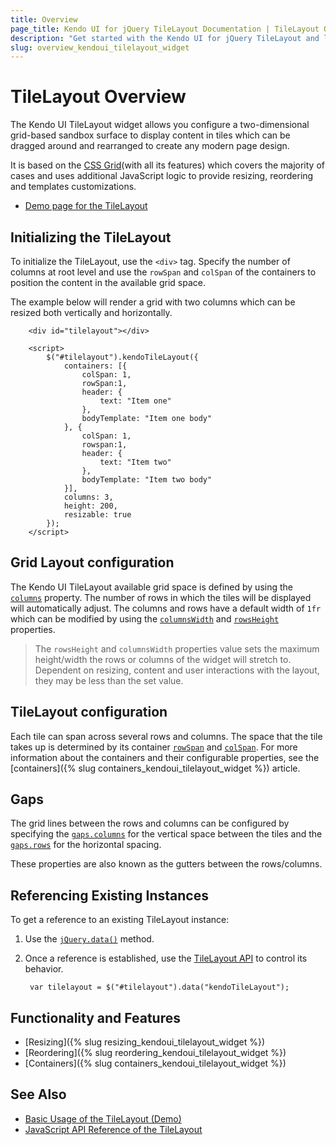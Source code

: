 ```yaml
---
title: Overview
page_title: Kendo UI for jQuery TileLayout Documentation | TileLayout Overview | Kendo UI
description: "Get started with the Kendo UI for jQuery TileLayout and learn about its features and how to initialize the widget."
slug: overview_kendoui_tilelayout_widget
---
```


# TileLayout Overview

The Kendo UI TileLayout widget allows you configure a two-dimensional grid-based sandbox surface to display content in tiles which can be dragged around and rearranged to create any modern page design.

It is based on the [CSS Grid](https://css-tricks.com/snippets/css/complete-guide-grid/)(with all its features) which covers the majority of cases and uses additional JavaScript logic to provide resizing, reordering and templates customizations.

* [Demo page for the TileLayout](https://demos.telerik.com/kendo-ui/tilelayout/index) 

## Initializing the TileLayout

To initialize the TileLayout, use the `<div>` tag. Specify the number of columns at root level and use the `rowSpan` and `colSpan` of the containers to position the content in the available grid space.

The example below will render a grid with two columns which can be resized both vertically and horizontally.


```dojo
    <div id="tilelayout"></div>

    <script>
        $("#tilelayout").kendoTileLayout({
            containers: [{
                colSpan: 1,
                rowSpan:1,
                header: {
                    text: "Item one"
                },
                bodyTemplate: "Item one body"
            }, {
                colSpan: 1,
                rowspan:1,
                header: {
                    text: "Item two"
                },
                bodyTemplate: "Item two body"
            }],
            columns: 3,
            height: 200,
            resizable: true
        });
    </script>
```

## Grid Layout configuration 

The Kendo UI TileLayout available grid space is defined by using the [`columns`](/api/javascript/ui/tilelayout/configuration/columns) property. The number of rows in which the tiles will be displayed will automatically adjust. The columns and rows have a default width of `1fr` which can be modified by using the [`columnsWidth`](/api/javascript/ui/tilelayout/configuration/columnswidth) and [`rowsHeight`](/api/javascript/ui/tilelayout/configuration/rowsheight) properties.

> The `rowsHeight` and `columnsWidth` properties value sets the maximum height/width the rows or columns of the widget will stretch to. Dependent on resizing, content and user interactions with the layout, they may be less than the set value.

## TileLayout configuration

Each tile can span across several rows and columns. The space that the tile takes up is determined by its container [`rowSpan`](/api/javascript/ui/tilelayout/configuration/containers.rowspan) and [`colSpan`](/api/javascript/ui/tilelayout/configuration/containers.colspan). For more information about the containers and their configurable properties, see the [containers]({% slug containers_kendoui_tilelayout_widget %}) article.

## Gaps

The grid lines between the rows and columns can be configured by specifying the [`gaps.columns`](/api/javascript/ui/tilelayout/configuration/gap.columns) for the vertical space between the tiles and the [`gaps.rows`](/api/javascript/ui/tilelayout/configuration/gap.rows) for the horizontal spacing.

These properties are also known as the gutters between the rows/columns.

## Referencing Existing Instances

To get a reference to an existing TileLayout instance:

1. Use the [`jQuery.data()`](https://api.jquery.com/jQuery.data/) method.
1. Once a reference is established, use the [TileLayout API](/api/javascript/ui/tilelayout) to control its behavior.

        var tilelayout = $("#tilelayout").data("kendoTileLayout");

## Functionality and Features

* [Resizing]({% slug resizing_kendoui_tilelayout_widget %})
* [Reordering]({% slug reordering_kendoui_tilelayout_widget %})
* [Containers]({% slug containers_kendoui_tilelayout_widget %})

## See Also

* [Basic Usage of the TileLayout (Demo)](https://demos.telerik.com/kendo-ui/tilelayout/index)
* [JavaScript API Reference of the TileLayout](/api/javascript/ui/tilelayout)
